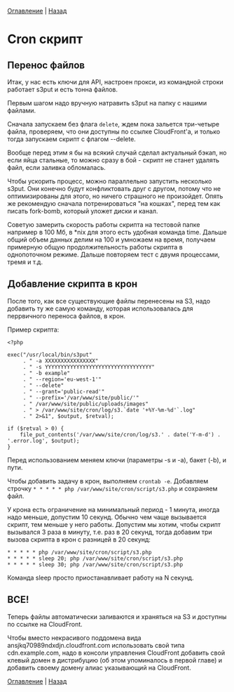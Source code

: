 [Оглавление](/README.md) | [Назад](php.md "Реализация на PHP")

# Cron скрипт

## Перенос файлов

Итак, у нас есть ключи для API, настроен прокси, из командной строки работает s3put и есть тонна файлов.

Первым шагом надо вручную натравить s3put на папку с нашими файлами.

Сначала запускаем без флага `delete`, ждем пока зальется три-четыре файла, проверяем, что они доступны по ссылке CloudFront'а, и только тогда запускаем скрипт с флагом --delete.

Вообще перед этим я бы на всякий случай сделал актуальный бэкап, но если яйца стальные, то можно сразу в бой - скрипт не станет удалять файл, если заливка обломалась.

Чтобы ускорить процесс, можно параллельно запустить несколько s3put. Они конечно будут конфликтовать друг с другом, потому что не оптимизированы для этого, но ничего страшного не произойдет. Опять же рекомендую сначала потренироваться "на кошках", перед тем как писать fork-bomb, который уложет диски и канал.

Советую замерить скорость работы скрипта на тестовой папке например в 100 Мб, в *nix для этого есть удобная команда time. Дальше общий объем данных делим на 100 и умножаем на время, получаем примерную общую продолжительность работы скрипта в однопоточном режиме. Дальше повторяем тест с двумя процессами, тремя и т.д.

## Добавление скрипта в крон

После того, как все существующие файлы перенесены на S3, надо добавить ту же самую команду, которая использовалась для перрвичного переноса файлов, в крон.

Пример скрипта:

```
<?php

exec("/usr/local/bin/s3put"
	 . " -a XXXXXXXXXXXXXXXX"
	 . " -s YYYYYYYYYYYYYYYYYYYYYYYYYYYYYYYYYY"
	 . " -b example"
	 . " --region='eu-west-1'"
	 . " --delete"
	 . " --grant='public-read'"
	 . " --prefix='/var/www/site/public/'"
	 . " /var/www/site/public/uploads/images"
	 . " > /var/www/site/cron/log/s3.`date '+%Y-%m-%d'`.log"
	 . " 2>&1", $output, $retval);

if ($retval > 0) {
	file_put_contents('/var/www/site/cron/log/s3.' . date('Y-m-d') . '.error.log', $output);
}
```

Перед использованием меняем ключи (параметры -s и -a), бакет (-b), и пути.

Чтобы добавить задачу в крон, выполняем `crontab -e`.
Добавляем строчку `* * * * * php /var/www/site/cron/script/s3.php` и сохраняем файл.

У крона есть ограничение на минимальный период - 1 минута, иногда надо меньше, допустим 10 секунд. Обычно чем чаще вызывается скрипт, тем меньше у него работы. Допустим мы хотим, чтобы скрипт вызывался 3 раза в минуту, т.е. раз в 20 секунд, тогда добавим три вызова скрипта в крон с разницей в 20 секунд:

```
* * * * * php /var/www/site/cron/script/s3.php
* * * * * sleep 20; php /var/www/site/cron/script/s3.php
* * * * * sleep 30; php /var/www/site/cron/script/s3.php
```

Команда sleep просто приостанавливает работу на N секунд.

## ВСЕ!

Теперь файлы автоматически заливаются и храняться на S3 и доступны по ссылке на CloudFront.

Чтобы вместо некрасивого поддомена вида ansjkq70989ndxdjn.cloudfront.com использовать свой типа cdn.example.com, надо в консоли управления CloudFront добавить свой клевый домен в дистрибуцию (об этом упоминалось в первой главе) и добавить своему домену алиас указывающий на CloudFront.


[Оглавление](/README.md) | [Назад](php.md "Реализация на PHP") 